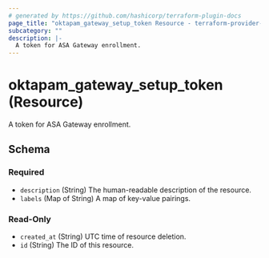 ```yaml
---
# generated by https://github.com/hashicorp/terraform-plugin-docs
page_title: "oktapam_gateway_setup_token Resource - terraform-provider-oktapam"
subcategory: ""
description: |-
  A token for ASA Gateway enrollment.
---
```


# oktapam_gateway_setup_token (Resource)

A token for ASA Gateway enrollment.



<!-- schema generated by tfplugindocs -->
## Schema

### Required

- `description` (String) The human-readable description of the resource.
- `labels` (Map of String) A map of key-value pairings.

### Read-Only

- `created_at` (String) UTC time of resource deletion.
- `id` (String) The ID of this resource.


